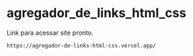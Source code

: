 # agregador_de_links_html_css
Link para acessar site pronto.
```
https://agregador-de-links-html-css.vercel.app/
```
